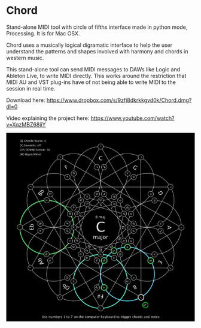 # Chord
Stand-alone MIDI tool with circle of fifths interface made in python mode, Processing. It is for Mac OSX.

Chord uses a musically logical digramatic interface to help the user understand the patterns and shapes involved with harmony and chords in western music.

This stand-alone tool can send MIDI messages to DAWs like Logic and Ableton Live, to write MIDI directly. This works around the restriction that MIDI AU and VST plug-ins have of not being able to write MIDI to the session in real time. 


Download here: https://www.dropbox.com/s/9zfj8dkrkkgvd0k/Chord.dmg?dl=0

Video explaining the project here: https://www.youtube.com/watch?v=XqzMBZ68jiY

![alt tag](https://github.com/larzeitlin/Chord/blob/master/sc%20-%20chord%202.png?raw=true)

